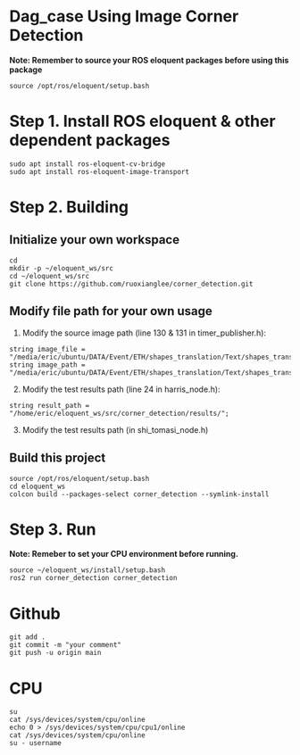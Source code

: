 # Dag_case Using Image Corner Detection

**Note: Remember to source your ROS eloquent packages before using this package**
```
source /opt/ros/eloquent/setup.bash
```

# Step 1. Install ROS eloquent & other dependent packages
```
sudo apt install ros-eloquent-cv-bridge
sudo apt install ros-eloquent-image-transport
```

# Step 2. Building
## Initialize your own workspace
```
cd
mkdir -p ~/eloquent_ws/src
cd ~/eloquent_ws/src
git clone https://github.com/ruoxianglee/corner_detection.git
```

## Modify file path for your own usage
1. Modify the source image path (line 130 & 131 in timer_publisher.h):
```
string image_file = "/media/eric/ubuntu/DATA/Event/ETH/shapes_translation/Text/shapes_translation/images.txt";
string image_path = "/media/eric/ubuntu/DATA/Event/ETH/shapes_translation/Text/shapes_translation/";
```

2. Modify the test results path (line 24 in harris_node.h):
```
string result_path = "/home/eric/eloquent_ws/src/corner_detection/results/";
```

3. Modify the test results path (in shi_tomasi_node.h)

## Build this project
```
source /opt/ros/eloquent/setup.bash
cd eloquent_ws
colcon build --packages-select corner_detection --symlink-install
```
# Step 3. Run
**Note: Remeber to set your CPU environment before running.**
```
source ~/eloquent_ws/install/setup.bash
ros2 run corner_detection corner_detection
```

# Github

```
git add .
git commit -m "your comment"
git push -u origin main
```

# CPU 
```
su
cat /sys/devices/system/cpu/online
echo 0 > /sys/devices/system/cpu/cpu1/online
cat /sys/devices/system/cpu/online
su - username
```
